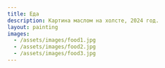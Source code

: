 ```yaml
---
title: Еда
description: Картина маслом на холсте, 2024 год.
layout: painting
images:
  - /assets/images/food1.jpg
  - /assets/images/food2.jpg
  - /assets/images/food3.jpg
---
```

